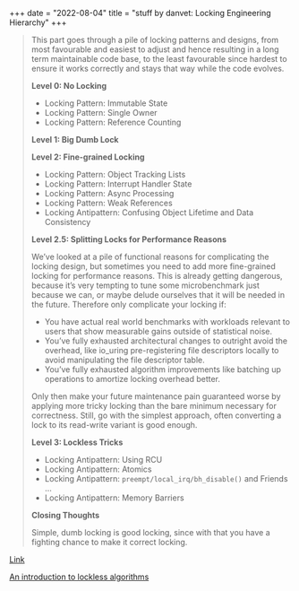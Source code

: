+++
date = "2022-08-04"
title = "stuff by danvet: Locking Engineering Hierarchy"
+++

> This part goes through a pile of locking patterns and designs, from most favourable and easiest to
> adjust and hence resulting in a long term maintainable code base, to the least favourable since
> hardest to ensure it works correctly and stays that way while the code evolves.
>
> **Level 0: No Locking**
>
> * Locking Pattern: Immutable State
> * Locking Pattern: Single Owner
> * Locking Pattern: Reference Counting
>
> **Level 1: Big Dumb Lock**
>
> **Level 2: Fine-grained Locking**
>
> * Locking Pattern: Object Tracking Lists
> * Locking Pattern: Interrupt Handler State
> * Locking Pattern: Async Processing
> * Locking Pattern: Weak References
> * Locking Antipattern: Confusing Object Lifetime and Data Consistency
>
> **Level 2.5: Splitting Locks for Performance Reasons**
>
> We’ve looked at a pile of functional reasons for complicating the locking design, but sometimes
> you need to add more fine-grained locking for performance reasons. This is already getting
> dangerous, because it’s very tempting to tune some microbenchmark just because we can, or maybe
> delude ourselves that it will be needed in the future. Therefore only complicate your locking if:
>
> * You have actual real world benchmarks with workloads relevant to users that show measurable
>   gains outside of statistical noise.
> * You’ve fully exhausted architectural changes to outright avoid the overhead, like io_uring
>   pre-registering file descriptors locally to avoid manipulating the file descriptor table.
> * You’ve fully exhausted algorithm improvements like batching up operations to amortize locking
>   overhead better.
>
> Only then make your future maintenance pain guaranteed worse by applying more tricky locking than
> the bare minimum necessary for correctness. Still, go with the simplest approach, often converting
> a lock to its read-write variant is good enough.
>
> **Level 3: Lockless Tricks**
>
> * Locking Antipattern: Using RCU
> * Locking Antipattern: Atomics
> * Locking Antipattern: `preempt/local_irq/bh_disable()` and Friends …
> * Locking Antipattern: Memory Barriers
>
> **Closing Thoughts**
>
> Simple, dumb locking is good locking, since with that you have a fighting chance to make it
> correct locking.

[Link](https://blog.ffwll.ch/2022/08/locking-hierarchy.html)

[An introduction to lockless algorithms](https://lwn.net/Articles/844224/)
